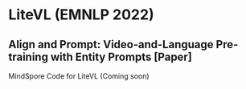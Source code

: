 # LiteVL (EMNLP 2022)
## Align and Prompt: Video-and-Language Pre-training with Entity Prompts [Paper]
MindSpore Code for LiteVL (Coming soon)
